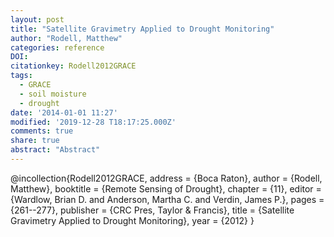 ```yaml
---
layout: post
title: "Satellite Gravimetry Applied to Drought Monitoring"
author: "Rodell, Matthew"
categories: reference
DOI:  
citationkey: Rodell2012GRACE
tags:
  - GRACE
  - soil moisture
  - drought
date: '2014-01-01 11:27'
modified: '2019-12-28 T18:17:25.000Z'
comments: true
share: true
abstract: "Abstract"
---
```

@incollection{Rodell2012GRACE,
address = {Boca Raton},
author = {Rodell, Matthew},
booktitle = {Remote Sensing of Drought},
chapter = {11},
editor = {Wardlow, Brian D. and Anderson, Martha C. and Verdin, James P.},
pages = {261--277},
publisher = {CRC Pres, Taylor \& Francis},
title = {Satellite Gravimetry Applied to Drought Monitoring},
year = {2012}
}
